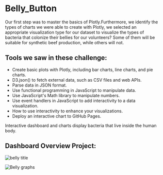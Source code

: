 # Belly_Button


Our first step was to master the basics of Plotly.Furthermore, we identify the types of charts we were able to create with Plotly, we selected an appropriate visualization type for our dataset to visualize the types of bacteria that colonize their bellies for our volunteers? Some of them will be suitable for synthetic beef production, while others will not.


## Tools we saw in these challenge:

+ Create basic plots with Plotly, including bar charts, line charts, and pie charts.
+ D3.json() to fetch external data, such as CSV files and web APIs.
+ Parse data in JSON format.
+ Use functional programming in JavaScript to manipulate data.
+ Use JavaScript's Math library to manipulate numbers.
+ Use event handlers in JavaScript to add interactivity to a data visualization.
+ How to use interactivity to enhance your visualizations.
+ Deploy an interactive chart to GitHub Pages.


Interactive dashboard and charts display bacteria that live inside the human body.

## Dashboard Overview Project:



![belly title](https://user-images.githubusercontent.com/114257085/213273526-526c764e-867c-467a-9bfe-d83d003f9137.PNG)

![Belly graphs](https://user-images.githubusercontent.com/114257085/213273204-59ad90f1-258d-43b4-8d74-3603e71089f5.PNG)

